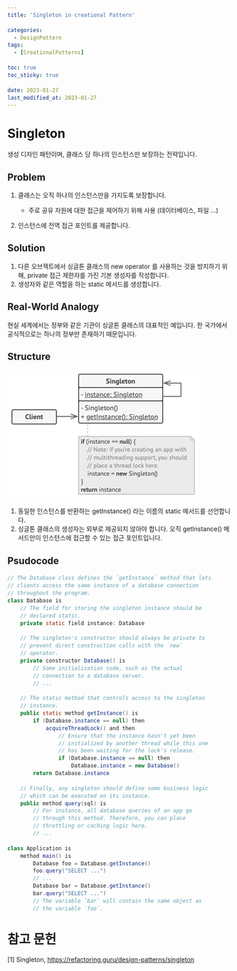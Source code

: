 ```yaml
---
title: 'Singleton in creational Pattern'

categories:
  - DesignPattern
tags:
  - [CreationalPatterns]

toc: true
toc_sticky: true

date: 2023-01-27
last_modified_at: 2023-01-27
---
```


# Singleton
생성 디자인 패턴이며, 클래스 당 하나의 인스턴스만 보장하는 전략입니다.

## Problem
1. 클래스는 오직 하나의 인스턴스만을 가지도록 보장합니다.
    - 주로 공유 자원에 대한 접근을 제어하기 위해 사용 (데이터베이스, 파일 ...)

2. 인스턴스에 전역 접근 포인트를 제공합니다.

## Solution
1. 다른 오브젝트에서 싱글톤 클래스의 new operator 를 사용하는 것을 방지하기 위해, private 접근 제한자를 가진 기본 생성자를 작성합니다.
2. 생성자와 같은 역할을 하는 static 메서드를 생성합니다. 

## Real-World Analogy
현실 세계에서는 정부와 같은 기관이 싱글톤 클래스의 대표적인 예입니다. 한 국가에서 공식적으로는 하나의 정부만 존재하기 때문입니다.

## Structure
![싱글톤 클래스 구조](/assets/images/learn/design_pattern/2023-01-27%20Singleton%20Structure.png)
1. 동일한 인스턴스를 반환하는 getInstance() 라는 이름의 static 메서드를 선언합니다.
2. 싱글톤 클래스의 생성자는 외부로 제공되지 않아야 합니다. 오직 getInstance() 메서드만이 인스턴스에 접근할 수 있는 접근 포인트입니다.

## Psudocode
``` java
// The Database class defines the `getInstance` method that lets
// clients access the same instance of a database connection
// throughout the program.
class Database is
    // The field for storing the singleton instance should be
    // declared static.
    private static field instance: Database

    // The singleton's constructor should always be private to
    // prevent direct construction calls with the `new`
    // operator.
    private constructor Database() is
        // Some initialization code, such as the actual
        // connection to a database server.
        // ...

    // The static method that controls access to the singleton
    // instance.
    public static method getInstance() is
        if (Database.instance == null) then
            acquireThreadLock() and then
                // Ensure that the instance hasn't yet been
                // initialized by another thread while this one
                // has been waiting for the lock's release.
                if (Database.instance == null) then
                    Database.instance = new Database()
        return Database.instance

    // Finally, any singleton should define some business logic
    // which can be executed on its instance.
    public method query(sql) is
        // For instance, all database queries of an app go
        // through this method. Therefore, you can place
        // throttling or caching logic here.
        // ...

class Application is
    method main() is
        Database foo = Database.getInstance()
        foo.query("SELECT ...")
        // ...
        Database bar = Database.getInstance()
        bar.query("SELECT ...")
        // The variable `bar` will contain the same object as
        // the variable `foo`.
```

# 참고 문헌
[1] Singleton, https://refactoring.guru/design-patterns/singleton <br>